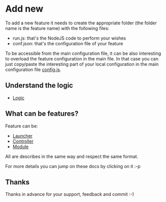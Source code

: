 # Add new
To add a new feature it needs to create the appropriate folder
(the folder name is the feature name) with the following files:
- run.js: that's the NodeJS code to perform your wishes
- conf.json: that's the configuration file of your feature

To be accessible from the main configuration file, it can be also
interesting to overload the feature configuration in the main file.
In that case you can just copy/paste the interesting part of your local
configuration in the main configuration file [config.js](app/config.js).

## Understand the logic
- [Logic](./doc/logic.md)

## What can be features?
Feature can be:
- [Launcher](./doc/launcher.md)
- [Controller](./doc/controller.md)
- [Module](./doc/module.md)

All are describes in the same way and respect the same format.

For more details you can jump on these docs by clicking on it :-p

## Thanks
Thanks in advance for your support, feedback and commit :-)
